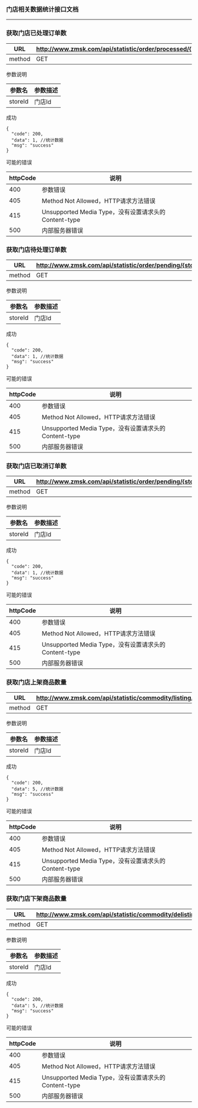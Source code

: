 ### 门店相关数据统计接口文档 ###

---

### 获取门店已处理订单数

|URL|http://www.zmsk.com/api/statistic/order/processed/{storeId}|
|---|---|
|method|GET|

参数说明

|参数名|参数描述|
|---|--|
|storeId|门店Id|

成功

```
{
  "code": 200,
  "data": 1, //统计数据
  "msg": "success"
}
```


可能的错误

|httpCode|说明|
|---|---|
|400|参数错误|
|405|Method Not Allowed，HTTP请求方法错误|
|415|Unsupported Media Type，没有设置请求头的Content-type|
|500|内部服务器错误|

###  获取门店待处理订单数

|URL|http://www.zmsk.com/api/statistic/order/pending/{storeId}|
|---|---|
|method|GET|

参数说明

|参数名|参数描述|
|---|--|
|storeId|门店Id|

成功

```
{
  "code": 200,
  "data": 1, //统计数据
  "msg": "success"
}
```


可能的错误

|httpCode|说明|
|---|---|
|400|参数错误|
|405|Method Not Allowed，HTTP请求方法错误|
|415|Unsupported Media Type，没有设置请求头的Content-type|
|500|内部服务器错误|

### 获取门店已取消订单数

|URL|http://www.zmsk.com/api/statistic/order/pending/{storeId}|
|---|---|
|method|GET|

参数说明

|参数名|参数描述|
|---|--|
|storeId|门店Id|

成功

```
{
  "code": 200,
  "data": 1, //统计数据
  "msg": "success"
}
```


可能的错误

|httpCode|说明|
|---|---|
|400|参数错误|
|405|Method Not Allowed，HTTP请求方法错误|
|415|Unsupported Media Type，没有设置请求头的Content-type|
|500|内部服务器错误|

### 获取门店上架商品数量

|URL|http://www.zmsk.com/api/statistic/commodity/listing/{storeId}|
|---|---|
|method|GET|

参数说明

|参数名|参数描述|
|---|--|
|storeId|门店Id|

成功

```
{
  "code": 200,
  "data": 5, //统计数据
  "msg": "success"
}
```


可能的错误

|httpCode|说明|
|---|---|
|400|参数错误|
|405|Method Not Allowed，HTTP请求方法错误|
|415|Unsupported Media Type，没有设置请求头的Content-type|
|500|内部服务器错误|

### 获取门店下架商品数量

|URL|http://www.zmsk.com/api/statistic/commodity/delisting/{storeId}|
|---|---|
|method|GET|

参数说明

|参数名|参数描述|
|---|--|
|storeId|门店Id|

成功

```
{
  "code": 200,
  "data": 5, //统计数据
  "msg": "success"
}
```


可能的错误

|httpCode|说明|
|---|---|
|400|参数错误|
|405|Method Not Allowed，HTTP请求方法错误|
|415|Unsupported Media Type，没有设置请求头的Content-type|
|500|内部服务器错误|